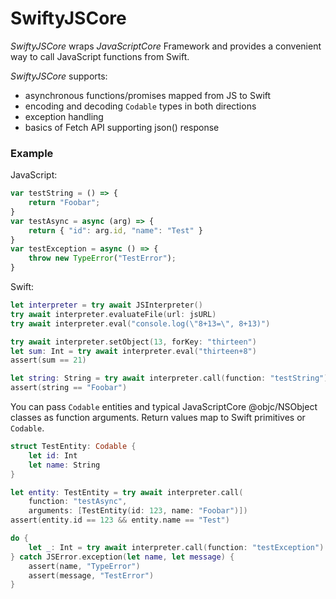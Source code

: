 # SwiftyJSCore

*SwiftyJSCore* wraps *JavaScriptCore* Framework and provides a convenient way
to call JavaScript functions from Swift.

*SwiftyJSCore* supports:
- asynchronous functions/promises mapped from JS to Swift
- encoding and decoding `Codable` types in both directions
- exception handling
- basics of Fetch API supporting json() response 

### Example

JavaScript:
```javascript
var testString = () => {
    return "Foobar";
}
var testAsync = async (arg) => {
    return { "id": arg.id, "name": "Test" }
}
var testException = async () => {
    throw new TypeError("TestError");
}
```

Swift:
```swift
let interpreter = try await JSInterpreter()
try await interpreter.evaluateFile(url: jsURL)
try await interpreter.eval("console.log(\"8+13=\", 8+13)")

try await interpreter.setObject(13, forKey: "thirteen")
let sum: Int = try await interpreter.eval("thirteen+8")
assert(sum == 21)

let string: String = try await interpreter.call(function: "testString")
assert(string == "Foobar")
```

You can pass `Codable` entities and typical JavaScriptCore @objc/NSObject classes as function arguments.
Return values map to Swift primitives or `Codable`.

```swift
struct TestEntity: Codable {
    let id: Int
    let name: String
}

let entity: TestEntity = try await interpreter.call(
    function: "testAsync",
    arguments: [TestEntity(id: 123, name: "Foobar")])
assert(entity.id == 123 && entity.name == "Test")

do {
    let _: Int = try await interpreter.call(function: "testException")
} catch JSError.exception(let name, let message) {
    assert(name, "TypeError")
    assert(message, "TestError")
}
```
